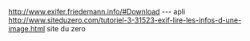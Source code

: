 http://www.exifer.friedemann.info/#Download --- apli
http://www.siteduzero.com/tutoriel-3-31523-exif-lire-les-infos-d-une-image.html site du zero